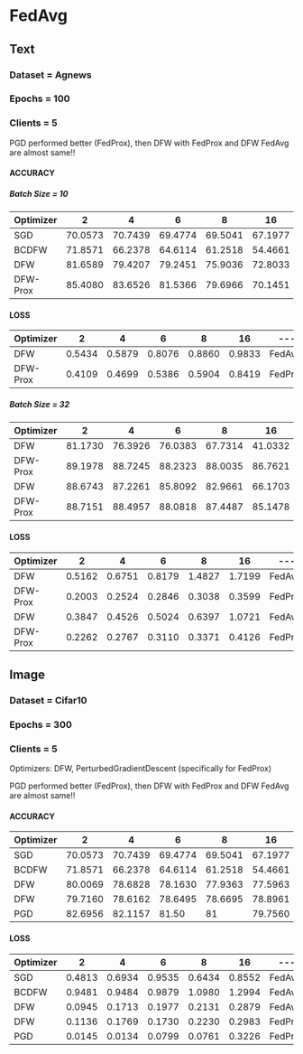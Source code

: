 # FedAvg
<h2> Text</h2>
<h3> Dataset = Agnews </h3>
<h3> Epochs = 100 </h3>
<h3> Clients = 5 </h3>

PGD performed better (FedProx), then DFW with FedProx and DFW FedAvg are almost same!!
<h4> ACCURACY</h4>
<h5> Batch Size = 10</h5>

| Optimizer | 2 | 4 | 6 | 8 | 16 | --- | --- |
| --- | --- | --- | --- | --- | --- | --- | --- |
| SGD | 70.0573 | 70.7439 | 69.4774 | 69.5041 | 67.1977 | FedAvg | TextCNN |
| BCDFW | 71.8571 | 66.2378 | 64.6114 | 61.2518 | 54.4661 | FedAvg | TextCNN |
| DFW | 81.6589 | 79.4207 | 79.2451 | 75.9036 | 72.8033 | FedAvg | TextCNN |
| DFW-Prox | 85.4080 | 83.6526 | 81.5366 | 79.6966 | 70.1451 | FedProx | TextCNN |

<h4> LOSS</h4>

| Optimizer | 2 | 4 | 6 | 8 | 16 | --- |
| --- | --- | --- | --- | --- | --- | --- |
| DFW | 0.5434 | 0.5879 | 0.8076 | 0.8860 | 0.9833 |  FedAvg|
| DFW-Prox | 0.4109 | 0.4699 | 0.5386 | 0.5904 |  0.8419 | FedProx |

<h5> Batch Size = 32</h5>

| Optimizer | 2 | 4 | 6 | 8 | 16 | --- | --- |
| --- | --- | --- | --- | --- | --- | --- | --- |
| DFW | 81.1730 | 76.3926 | 76.0383 | 67.7314 | 41.0332 | FedAvg | TextCNN |
| DFW-Prox | 89.1978 | 88.7245 | 88.2323 | 88.0035 | 86.7621 | FedProx | TextCNN |
| DFW | 88.6743 | 87.2261 | 85.8092 | 82.9661 | 66.1703 | FedAvg | fastText |
| DFW-Prox | 88.7151 | 88.4957 | 88.0818 | 87.4487 | 85.1478 | FedProx | fastText |

<h4> LOSS</h4>

| Optimizer | 2 | 4 | 6 | 8 | 16 | --- | --- |
| --- | --- | --- | --- | --- | --- | --- | --- |
| DFW | 0.5162 | 0.6751 | 0.8179 | 1.4827 | 1.7199 | FedAvg | TextCNN |
| DFW-Prox | 0.2003 | 0.2524 | 0.2846 | 0.3038 |  0.3599 | FedProx | TextCNN |
| DFW | 0.3847 | 0.4526 | 0.5024 | 0.6397 | 1.0721 | FedAvg | fastText |
| DFW-Prox | 0.2262 | 0.2767 | 0.3110 | 0.3371 |  0.4126 | FedProx | fastText |

<h2> Image </h2>
<h3> Dataset = Cifar10 </h3>
<h3> Epochs = 300 </h3>
<h3> Clients = 5 </h3>
Optimizers: DFW, PerturbedGradientDescent (specifically for FedProx)

PGD performed better (FedProx), then DFW with FedProx and DFW FedAvg are almost same!!
<h4> ACCURACY</h4>

| Optimizer | 2 | 4 | 6 | 8 | 16 | --- |
| --- | --- | --- | --- | --- | --- | --- |
| SGD | 70.0573 | 70.7439 | 69.4774 | 69.5041 | 67.1977 | FedAvg |
| BCDFW | 71.8571 | 66.2378 | 64.6114 | 61.2518 | 54.4661 | FedAvg |
| DFW | 80.0069 | 78.6828 | 78.1630 | 77.9363 | 77.5963 |  FedAvg|
| DFW | 79.7160 | 78.6162 | 78.6495 | 78.6695 | 78.8961 | FedProx |
| PGD | 82.6956 | 82.1157 | 81.50 | 81 | 79.7560 | FedProx |

<h4> LOSS</h4>

| Optimizer | 2 | 4 | 6 | 8 | 16 | --- |
| --- | --- | --- | --- | --- | --- | --- |
| SGD | 0.4813 | 0.6934 | 0.9535 | 0.6434 | 0.8552 | FedAvg  |
| BCDFW | 0.9481 | 0.9484 | 0.9879 | 1.0980 | 1.2994 | FedAvg  |
| DFW | 0.0945 | 0.1713 | 0.1977 | 0.2131 | 0.2879 | FedAvg  |
| DFW | 0.1136 | 0.1769 | 0.1730 | 0.2230 | 0.2983 | FedProx |
| PGD | 0.0145 | 0.0134 | 0.0799 | 0.0761 | 0.3226 | FedProx |
